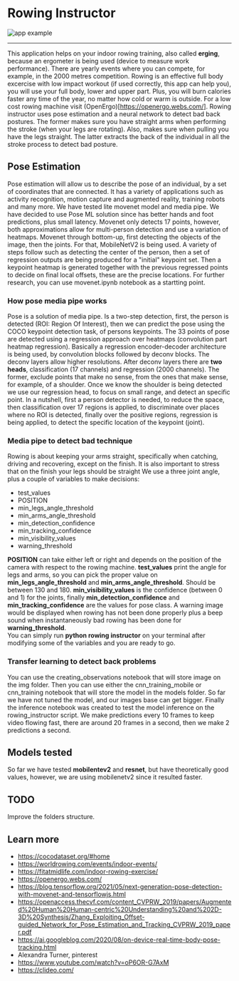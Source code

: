 # Rowing Instructor 

![app example](help/videos/app_test.gif)

---------------------

This application helps on your indoor rowing training, also called **erging**, because an ergometer is being used (device to measure work performance). There are yearly events where you can compete, for example, in the 2000 metres competition.
Rowing is an effective full body excercise with low impact workout (if used correctly, this app can help you), you will use your full body, lower and upper part. Plus, you will burn calories faster any time of the year, no matter how cold or warm is outside.
For a low cost rowing machine visit (OpenErgo)[https://openergo.webs.com/].
Rowing instructor uses pose estimation and a neural network to detect bad back postures. The former makes sure you have straight arms when performing the stroke (when your legs are rotating). Also, makes sure when pulling you have the legs straight. The latter extracts the back of the individual in all the stroke process to detect bad posture.

## Pose Estimation
Pose estimation will allow us to describe the pose of an individual, by a set of coordinates that are connected. It has a variety of applications such as activity recognition, motion capture and augmented reality, training robots and many more.
We have tested lite movenet model and media pipe. We have decided to use Pose ML solution since has better hands and foot predictions, plus small latency. Movenet only detects 17 points, however, both approximations allow for multi-person detection and use a variation of heatmaps. Movenet through bottom-up, first detecting the objects of the image, then the joints. For that, MobileNetV2 is being used. A variety of steps follow such as detecting the center of the person, then a set of regression outputs are being produced for a "initial" keypoint set. Then a keypoint heatmap is generated together with the previous regressed points to decide on final local offsets, these are the precise locations. For further research, you can use movenet.ipynb notebook as a startting point.

### How pose media pipe works
Pose is a solution of media pipe. Is a two-step detection, first, the person is detected (ROI: Region Of Interest), then we can predict the pose using the COCO keypoint detection task, of persons keypoints. The 33 points of pose are detected using a regression approach over heatmaps (convolution part heatmap regression). Basically a regression encoder-decoder architecture is being used, by convolution blocks followed by deconv blocks. The deconv layers allow higher resolutions. After deconv layers there are **two heads**, classification (17 channels) and regression (2000 channels). The former, exclude points that make no sense, from the ones that make sense, for example, of a shoulder. Once we know the shoulder is being detected we use our regression head, to focus on small range, and detect an specific point. In a nutshell, first a person detector is needed, to reduce the space, then classification over 17 regions is applied, to discriminate over places where no ROI is detected, finally over the positive regions, regression is being applied, to detect the specific location of the keypoint (joint).

### Media pipe to detect bad technique
Rowing is about keeping your arms straight, specifically when catching, driving and recovering, except on the finish. It is also important to stress that on the finish your legs should be straight We use a three joint angle, plus a couple of variables to make decisions:
* test_values
* POSITION
* min_legs_angle_threshold
* min_arms_angle_threshold
* min_detection_confidence
* min_tracking_confidence
* min_visibility_values
* warning_threshold

**POSITION** can take either left or right and depends on the position of the camera with respect to the rowing machine. **test_values** print the angle for legs and arms, so you can pick the proper value on **min_legs_angle_threshold** and **min_arms_angle_threshold**. Should be between 130 and 180. **min_visibility_values** is the confidence (between 0 and 1) for the joints, finally **min_detection_confidence** and **min_tracking_confidence** are the values for pose class.
A warning image would be displayed when rowing has not been done properly plus a beep sound when instantaneously bad rowing has been done for **warning_threshold**.  
You can simply run **python rowing instructor** on your terminal after modifying some of the variables and you are ready to go.

### Transfer learning to detect back problems
You can use the creating_observations notebook that will store image on the img folder. Then you can use either the cnn_training_mobile or cnn_training notebook that will store the model in the models folder. So far we have not tuned the model, and our images base can get bigger. Finally the inference notebook was created to test the model inference on the rowing_instructor script. We make predictions every 10 frames to keep video flowing fast, there are around 20 frames in a second, then we make 2 predictions a second.

## Models tested
So far we have tested **mobilentev2** and **resnet**, but have theoretically good values, however, we are using mobilenetv2 since it resulted faster.

## TODO
Improve the folders structure.

## Learn more
* https://cocodataset.org/#home 
* https://worldrowing.com/events/indoor-events/
* https://fitatmidlife.com/indoor-rowing-exercise/
* https://openergo.webs.com/
* https://blog.tensorflow.org/2021/05/next-generation-pose-detection-with-movenet-and-tensorflowjs.html
* https://openaccess.thecvf.com/content_CVPRW_2019/papers/Augmented%20Human%20Human-centric%20Understanding%20and%202D-3D%20Synthesis/Zhang_Exploiting_Offset-guided_Network_for_Pose_Estimation_and_Tracking_CVPRW_2019_paper.pdf
* https://ai.googleblog.com/2020/08/on-device-real-time-body-pose-tracking.html
* Alexandra Turner, pinterest
* https://www.youtube.com/watch?v=oP6OR-G7AxM
* https://clideo.com/